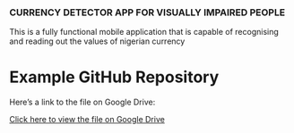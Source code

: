 

### CURRENCY DETECTOR APP FOR VISUALLY IMPAIRED PEOPLE

This is a fully functional mobile application that is capable of recognising and reading out the values of nigerian currency

# Example GitHub Repository

Here’s a link to the file on Google Drive:

[Click here to view the file on Google Drive](https://drive.google.com/file/d/111AXVFf1HlS8lO8mbRVoFqVrhWRNYM6Q/view?usp=sharing)
